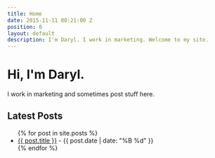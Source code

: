 ```yaml
---
title: Home
date: 2015-11-11 00:21:00 Z
position: 0
layout: default
description: I'm Daryl. I work in marketing. Welcome to my site.
---
```


# Hi, I'm Daryl.

I work in marketing and sometimes post stuff here.



## Latest Posts

  <ul class="archive-posts">
  {% for post in site.posts %}
    <li>
      <a href="{{ post.url }}">{{ post.title }}</a> - <time datetime="{{ post.date | date_to_xmlschema }}" itemprop="datePublished">{{ post.date | date: "%B %d" }}</time>
    </li>
  {% endfor %}
  </ul>

